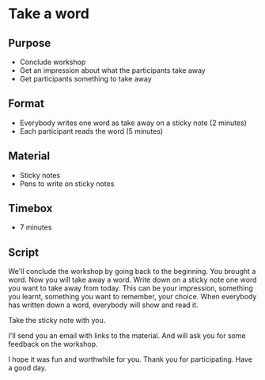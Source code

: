 # Take a word

## Purpose

* Conclude workshop
* Get an impression about what the participants take away
* Get participants something to take away

## Format

* Everybody writes one word as take away on a sticky note (2 minutes)
* Each participant reads the word (5 minutes)

## Material

* Sticky notes
* Pens to write on sticky notes

## Timebox

* 7 minutes

## Script

We'll conclude the workshop by going back to the beginning. You brought a word. Now you will take away a word. Write down on a sticky note one word you want to take away from today. This can be your impression, something you learnt, something you want to remember, your choice. When everybody has written down a word, everybody will show and read it.

Take the sticky note with you.

I'll send you an email with links to the material. And will ask you for some feedback on the workshop.

I hope it was fun and worthwhile for you. Thank you for participating. Have a good day.
